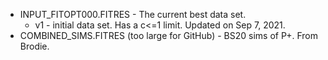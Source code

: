 * INPUT_FITOPT000.FITRES - The current best data set.
    * v1 - initial data set. Has a c<=1 limit. Updated on Sep 7, 2021. 
* COMBINED_SIMS.FITRES (too large for GitHub) - BS20 sims of P+. From Brodie.